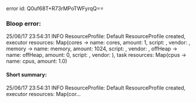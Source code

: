 error id: Q0uf68T+R73rMPoTWFyrqQ==
### Bloop error:

25/06/17 23:54:31 INFO ResourceProfile: Default ResourceProfile created, executor resources: Map(cores -> name: cores, amount: 1, script: , vendor: , memory -> name: memory, amount: 1024, script: , vendor: , offHeap -> name: offHeap, amount: 0, script: , vendor: ), task resources: Map(cpus -> name: cpus, amount: 1.0)
#### Short summary: 

25/06/17 23:54:31 INFO ResourceProfile: Default ResourceProfile created, executor resources: Map(cor...